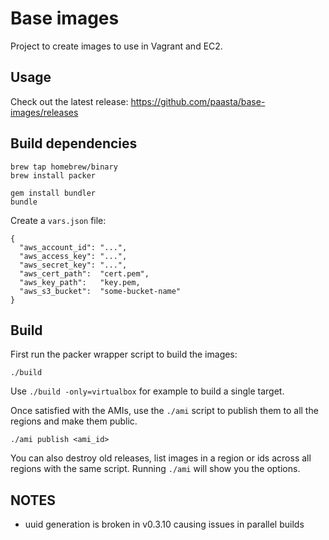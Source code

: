 Base images
===========

Project to create images to use in Vagrant and EC2.

## Usage

Check out the latest release: https://github.com/paasta/base-images/releases

## Build dependencies

```
brew tap homebrew/binary
brew install packer

gem install bundler
bundle
```

Create a `vars.json` file:
```
{
  "aws_account_id": "...",
  "aws_access_key": "...",
  "aws_secret_key": "...",
  "aws_cert_path":  "cert.pem",
  "aws_key_path":   "key.pem,
  "aws_s3_bucket":  "some-bucket-name"
}
```

## Build

First run the packer wrapper script to build the images:

```
./build
```

Use `./build -only=virtualbox` for example to build a single target.

Once satisfied with the AMIs, use the `./ami` script to publish them to all
the regions and make them public.

```
./ami publish <ami_id>
```

You can also destroy old releases, list images in a region or ids across all
regions with the same script. Running `./ami` will show you the options.

NOTES
------

* uuid generation is broken in v0.3.10 causing issues in parallel builds

